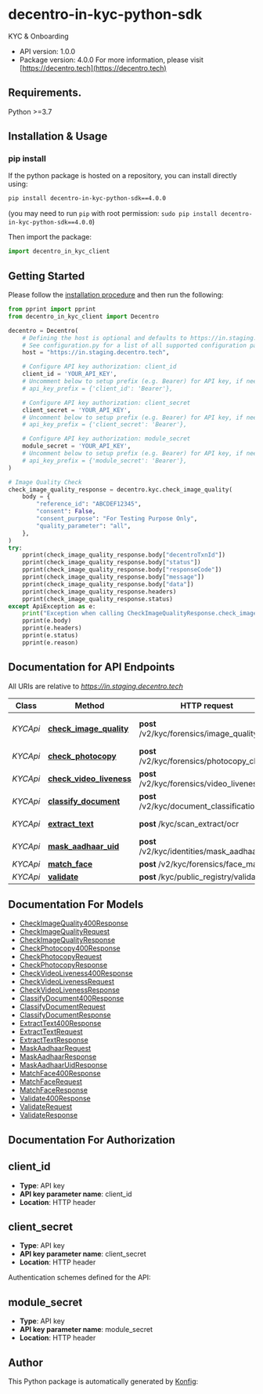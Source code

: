 # decentro-in-kyc-python-sdk
KYC & Onboarding

- API version: 1.0.0
- Package version: 4.0.0
For more information, please visit [https://decentro.tech](https://decentro.tech)

## Requirements.

Python >=3.7

## Installation & Usage
### pip install

If the python package is hosted on a repository, you can install directly using:

```sh
pip install decentro-in-kyc-python-sdk==4.0.0
```
(you may need to run `pip` with root permission: `sudo pip install decentro-in-kyc-python-sdk==4.0.0`)

Then import the package:
```python
import decentro_in_kyc_client
```
## Getting Started

Please follow the [installation procedure](#installation--usage) and then run the following:

```python
from pprint import pprint
from decentro_in_kyc_client import Decentro

decentro = Decentro(
    # Defining the host is optional and defaults to https://in.staging.decentro.tech
    # See configuration.py for a list of all supported configuration parameters.
    host = "https://in.staging.decentro.tech",

    # Configure API key authorization: client_id
    client_id = 'YOUR_API_KEY',
    # Uncomment below to setup prefix (e.g. Bearer) for API key, if needed
    # api_key_prefix = {'client_id': 'Bearer'},

    # Configure API key authorization: client_secret
    client_secret = 'YOUR_API_KEY',
    # Uncomment below to setup prefix (e.g. Bearer) for API key, if needed
    # api_key_prefix = {'client_secret': 'Bearer'},

    # Configure API key authorization: module_secret
    module_secret = 'YOUR_API_KEY',
    # Uncomment below to setup prefix (e.g. Bearer) for API key, if needed
    # api_key_prefix = {'module_secret': 'Bearer'},
)

# Image Quality Check
check_image_quality_response = decentro.kyc.check_image_quality(
    body = {
        "reference_id": "ABCDEF12345",
        "consent": False,
        "consent_purpose": "For Testing Purpose Only",
        "quality_parameter": "all",
    },
)
try:
    pprint(check_image_quality_response.body["decentroTxnId"])
    pprint(check_image_quality_response.body["status"])
    pprint(check_image_quality_response.body["responseCode"])
    pprint(check_image_quality_response.body["message"])
    pprint(check_image_quality_response.body["data"])
    pprint(check_image_quality_response.headers)
    pprint(check_image_quality_response.status)
except ApiException as e:
    print("Exception when calling CheckImageQualityResponse.check_image_quality: %s\n" % e)
    pprint(e.body)
    pprint(e.headers)
    pprint(e.status)
    pprint(e.reason)
```

## Documentation for API Endpoints

All URIs are relative to *https://in.staging.decentro.tech*

Class | Method | HTTP request | Description
------------ | ------------- | ------------- | -------------
*KYCApi* | [**check_image_quality**](docs/apis/tags/KYCApi.md#check_image_quality) | **post** /v2/kyc/forensics/image_quality | Image Quality Check
*KYCApi* | [**check_photocopy**](docs/apis/tags/KYCApi.md#check_photocopy) | **post** /v2/kyc/forensics/photocopy_check | Photocopy Check
*KYCApi* | [**check_video_liveness**](docs/apis/tags/KYCApi.md#check_video_liveness) | **post** /v2/kyc/forensics/video_liveness | Liveness Check
*KYCApi* | [**classify_document**](docs/apis/tags/KYCApi.md#classify_document) | **post** /v2/kyc/document_classification | ID Classification
*KYCApi* | [**extract_text**](docs/apis/tags/KYCApi.md#extract_text) | **post** /kyc/scan_extract/ocr | Scan &amp; Extract
*KYCApi* | [**mask_aadhaar_uid**](docs/apis/tags/KYCApi.md#mask_aadhaar_uid) | **post** /v2/kyc/identities/mask_aadhaar_uid | Aadhaar Masking
*KYCApi* | [**match_face**](docs/apis/tags/KYCApi.md#match_face) | **post** /v2/kyc/forensics/face_match | Face Match
*KYCApi* | [**validate**](docs/apis/tags/KYCApi.md#validate) | **post** /kyc/public_registry/validate | Validate

## Documentation For Models

 - [CheckImageQuality400Response](docs/models/CheckImageQuality400Response.md)
 - [CheckImageQualityRequest](docs/models/CheckImageQualityRequest.md)
 - [CheckImageQualityResponse](docs/models/CheckImageQualityResponse.md)
 - [CheckPhotocopy400Response](docs/models/CheckPhotocopy400Response.md)
 - [CheckPhotocopyRequest](docs/models/CheckPhotocopyRequest.md)
 - [CheckPhotocopyResponse](docs/models/CheckPhotocopyResponse.md)
 - [CheckVideoLiveness400Response](docs/models/CheckVideoLiveness400Response.md)
 - [CheckVideoLivenessRequest](docs/models/CheckVideoLivenessRequest.md)
 - [CheckVideoLivenessResponse](docs/models/CheckVideoLivenessResponse.md)
 - [ClassifyDocument400Response](docs/models/ClassifyDocument400Response.md)
 - [ClassifyDocumentRequest](docs/models/ClassifyDocumentRequest.md)
 - [ClassifyDocumentResponse](docs/models/ClassifyDocumentResponse.md)
 - [ExtractText400Response](docs/models/ExtractText400Response.md)
 - [ExtractTextRequest](docs/models/ExtractTextRequest.md)
 - [ExtractTextResponse](docs/models/ExtractTextResponse.md)
 - [MaskAadhaarRequest](docs/models/MaskAadhaarRequest.md)
 - [MaskAadhaarResponse](docs/models/MaskAadhaarResponse.md)
 - [MaskAadhaarUidResponse](docs/models/MaskAadhaarUidResponse.md)
 - [MatchFace400Response](docs/models/MatchFace400Response.md)
 - [MatchFaceRequest](docs/models/MatchFaceRequest.md)
 - [MatchFaceResponse](docs/models/MatchFaceResponse.md)
 - [Validate400Response](docs/models/Validate400Response.md)
 - [ValidateRequest](docs/models/ValidateRequest.md)
 - [ValidateResponse](docs/models/ValidateResponse.md)

## Documentation For Authorization


## client_id

- **Type**: API key
- **API key parameter name**: client_id
- **Location**: HTTP header


## client_secret

- **Type**: API key
- **API key parameter name**: client_secret
- **Location**: HTTP header

 Authentication schemes defined for the API:
## module_secret

- **Type**: API key
- **API key parameter name**: module_secret
- **Location**: HTTP header



## Author
This Python package is automatically generated by [Konfig](https://konfigthis.com):
